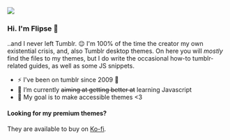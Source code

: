 

<img src="https://i.imgur.com/vS4P6DM.jpeg"/>

### Hi. I'm Flipse 👋

..and I never left Tumblr. 😌 I'm 100% of the time the creator my own existential crisis, and, also Tumblr desktop themes. On here you will _mostly_ find the files to my themes, but I do write the occasional how-to tumblr-related guides, as well as some JS snippets.

- ⚡ I've been on tumblr since 2009 🥸
- 🌱 I’m currently ~~aiming at getting better at~~ learning Javascript
- 🌻 My goal is to make accessible themes <3
  
#### Looking for my premium themes?
They are available to buy on [Ko-fi](https://ko-fi.com/flipse).
